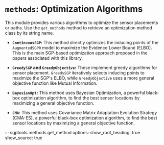 # `methods`: Optimization Algorithms

This module provides various algorithms to optimize the sensor placements or paths. Use the `get_methods` method to retrieve an optimization method class by its string name.

* **`ContinuousSGP`:** This method directly optimizes the inducing points of the `AugmentedSGPR` model to maximize the Evidence Lower Bound (ELBO). This is the main SGP-based optimization approach proposed in the papers associated with this library.

* **`GreedySGP` and `GreedyObjective`:** These implement greedy algorithms for sensor placement. `GreedySGP` iteratively selects inducing points to maximize the SGP's ELBO, while `GreedyObjective` uses a more general objective function like Mutual Information.

* **`BayesianOpt`:** This method uses Bayesian Optimization, a powerful black-box optimization algorithm, to find the best sensor locations by maximizing a general objective function.

* **`CMA`:** This method uses Covariance Matrix Adaptation Evolution Strategy (CMA-ES), a powerful black-box optimization algorithm, to find the best sensor locations by maximizing a general objective function.

::: sgptools.methods.get_method
    options:
      show_root_heading: true
      show_source: true
